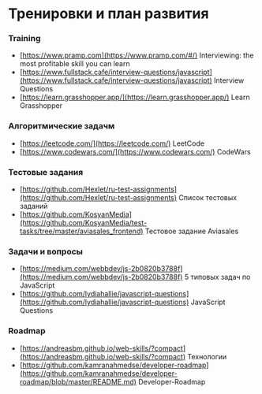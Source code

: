 # Тренировки и план развития

### Training
- [https://www.pramp.com](https://www.pramp.com/#/) Interviewing: the most profitable skill you can learn
- [https://www.fullstack.cafe/interview-questions/javascript](https://www.fullstack.cafe/interview-questions/javascript) Interview Questions
- [https://learn.grasshopper.app/](https://learn.grasshopper.app/) Learn Grasshopper

### Алгоритмические задачм
- [https://leetcode.com/](https://leetcode.com/) LeetCode
- [https://www.codewars.com/](https://www.codewars.com/) CodeWars

### Тестовые задания
- [https://github.com/Hexlet/ru-test-assignments](https://github.com/Hexlet/ru-test-assignments) Список тестовых заданий
- [https://github.com/KosyanMedia](https://github.com/KosyanMedia/test-tasks/tree/master/aviasales_frontend) Тестовое задание Aviasales

### Задачи и вопросы
- [https://medium.com/webbdev/js-2b0820b3788f](https://medium.com/webbdev/js-2b0820b3788f) 5 типовых задач по JavaScript
- [https://github.com/lydiahallie/javascript-questions](https://github.com/lydiahallie/javascript-questions) JavaScript Questions

### Roadmap
- [https://andreasbm.github.io/web-skills/?compact](https://andreasbm.github.io/web-skills/?compact) Технологии
- [https://github.com/kamranahmedse/developer-roadmap](https://github.com/kamranahmedse/developer-roadmap/blob/master/README.md) Developer-Roadmap
